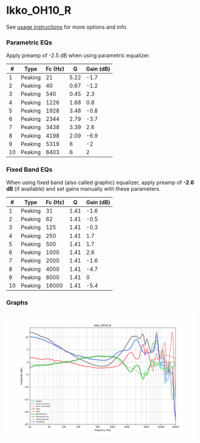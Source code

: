 # Ikko_OH10_R
See [usage instructions](https://github.com/jaakkopasanen/AutoEq#usage) for more options and info.

### Parametric EQs
Apply preamp of -2.5 dB when using parametric equalizer.

|   # | Type    |   Fc (Hz) |    Q |   Gain (dB) |
|-----|---------|-----------|------|-------------|
|   1 | Peaking |        21 | 5.22 |        -1.7 |
|   2 | Peaking |        40 | 0.67 |        -1.2 |
|   3 | Peaking |       540 | 0.45 |         2.3 |
|   4 | Peaking |      1226 | 1.68 |         0.8 |
|   5 | Peaking |      1928 | 3.48 |        -0.8 |
|   6 | Peaking |      2344 | 2.79 |        -3.7 |
|   7 | Peaking |      3438 | 3.39 |         2.6 |
|   8 | Peaking |      4198 | 2.09 |        -6.9 |
|   9 | Peaking |      5319 | 6    |        -2   |
|  10 | Peaking |      6403 | 6    |         2   |

### Fixed Band EQs
When using fixed band (also called graphic) equalizer, apply preamp of **-2.6 dB** (if available) and set gains manually with these parameters.

|   # | Type    |   Fc (Hz) |    Q |   Gain (dB) |
|-----|---------|-----------|------|-------------|
|   1 | Peaking |        31 | 1.41 |        -1.6 |
|   2 | Peaking |        62 | 1.41 |        -0.5 |
|   3 | Peaking |       125 | 1.41 |        -0.3 |
|   4 | Peaking |       250 | 1.41 |         1.7 |
|   5 | Peaking |       500 | 1.41 |         1.7 |
|   6 | Peaking |      1000 | 1.41 |         2.6 |
|   7 | Peaking |      2000 | 1.41 |        -1.6 |
|   8 | Peaking |      4000 | 1.41 |        -4.7 |
|   9 | Peaking |      8000 | 1.41 |         0   |
|  10 | Peaking |     16000 | 1.41 |        -5.4 |

### Graphs
![](./Ikko_OH10_R.png)
